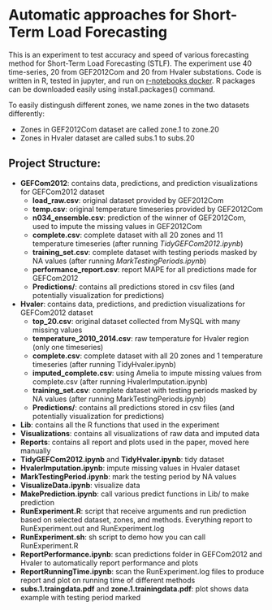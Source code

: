 # Automatic approaches for Short-Term Load Forecasting
This is an experiment to test accuracy and speed of various forecasting method for Short-Term Load Forecasting (STLF). The experiment use 40 time-series, 20 from GEF2012Com and 20 from Hvaler substations. Code is written in R, tested in jupyter, and run on [r-notebooks docker](https://hub.docker.com/r/jupyter/r-notebook/). R packages can be downloaded easily using install.packages() command.

To easily distingush different zones, we name zones in the two datasets differently:
* Zones in GEF2012Com dataset are called zone.1 to zone.20
* Zones in Hvaler dataset are called subs.1 to subs.20

## Project Structure:
* **GEFCom2012**: contains data, predictions, and prediction visualizations for GEFCom2012 dataset
  * **load_raw.csv**: original dataset provided by GEF2012Com
  * **temp.csv**: original temperature timeseries provided by GEF2012Com
  * **n034_ensemble.csv**: prediction of the winner of GEF2012Com, used to impute the missing values in GEF2012Com
  * **complete.csv**: complete dataset with all 20 zones and 11 temperature timeseries (after running *TidyGEFCom2012.ipynb*)
  * **training_set.csv**: complete dataset with testing periods masked by NA values (after running *MarkTestingPeriods.ipynb*)
  * **performance_report.csv**: report MAPE for all predictions made for GEFCom2012
  * **Predictions/**: contains all predictions stored in csv files (and potentially visualization for predictions)
* **Hvaler**: contains data, predictions, and prediction visualizations for GEFCom2012 dataset
  * **top_20.csv**: original dataset collected from MySQL with many missing values
  * **temperature_2010_2014.csv**: raw temperature for Hvaler region (only one timeseries)
  * **complete.csv**: complete dataset with all 20 zones and 1 temperature timeseries (after running TidyHvaler.ipynb)
  * **imputed_complete.csv**: using Amelia to impute missing values from complete.csv (after running HvalerImputation.ipynb)
  * **training_set.csv**: complete dataset with testing periods masked by NA values (after running MarkTestingPeriods.ipynb)
  * **Predictions/**: contains all predictions stored in csv files (and potentially visualization for predictions)
* **Lib**: contains all the R functions that used in the experiment
* **Visualizations**: contains all visualizations of raw data and imputed data
* **Reports**: contains all report and plots used in the paper, moved here manually
* **TidyGEFCom2012.ipynb** and **TidyHvaler.ipynb**: tidy dataset
* **HvalerImputation.ipynb**: impute missing values in Hvaler dataset
* **MarkTestingPeriod.ipynb**: mark the testing period by NA values
* **VisualizeData.ipynb**: visualize data
* **MakePrediction.ipynb**: call various predict functions in Lib/ to make prediction
* **RunExperiment.R**: script that receive arguments and run prediction based on selected dataset, zones, and methods. Everything report to RunExperiment.out and RunExperiment.log
* **RunExperiment.sh**: sh script to demo how you can call RunExperiment.R
* **ReportPerformance.ipynb**: scan predictions folder in GEFCom2012 and Hvaler to automatically report performance and plots
* **ReportRunningTime.ipynb**: scan the RunExperiment.log files to produce report and plot on running time of different methods
* **subs.1.traingdata.pdf** and **zone.1.trainingdata.pdf**: plot shows data example with testing period marked
